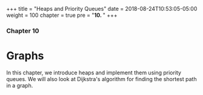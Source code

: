 +++
title = "Heaps and Priority Queues"
date = 2018-08-24T10:53:05-05:00
weight = 100
chapter = true
pre = "<b>10. </b>"
+++

### Chapter 10

# Graphs

In this chapter, we introduce heaps and implement them using priority queues. We will also look at Dijkstra's algorithm for finding the shortest path in a graph.